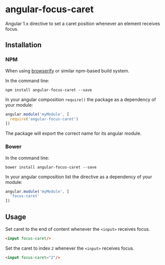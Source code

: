 # angular-focus-caret

Angular 1.x directive to set a caret position whenever an element receives focus.

## Installation

### NPM

When using [browserify](http://browserify.org/) or similar npm-based build system.

In the command line:

```
npm install angular-focus-caret --save
```

In your angular composition `require()` the package as a dependency of your module:

```javascript
angular.module('myModule', [
  require('angular-focus-caret')
])
```

The package will export the correct name for its angular module.

### Bower

In the command line:

```
bower install angular-focus-caret --save
```

In your angular composition list the directive as a dependency of your module:

```javascript
angular.module('myModule', [
  'focus-caret'
])
```

## Usage

Set caret to the end of content whenever the `<input>` receives focus.

```html
<input focus-caret/>
```

Set the caret to index `2` whenever the `<input>` receives focus.

```html
<input focus-caret="2"/>
```
